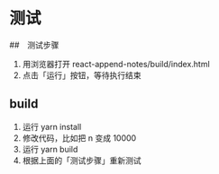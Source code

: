 # 测试

##　测试步骤

1. 用浏览器打开 react-append-notes/build/index.html
2. 点击「运行」按钮，等待执行结束

## build 

1. 运行 yarn install
2. 修改代码，比如把 n 变成 10000
3. 运行 yarn build
4. 根据上面的「测试步骤」重新测试